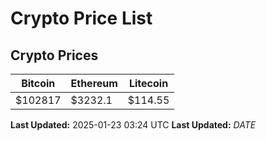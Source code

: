 # Crypto Price List

## Crypto Prices
| Bitcoin | Ethereum | Litecoin |
| ------- | -------- | -------- |
| $102817 | $3232.1 | $114.55 |
**Last Updated:** 2025-01-23 03:24 UTC
**Last Updated:** $DATE$
